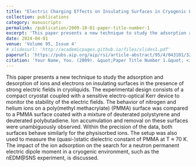 ```yaml
---
title: "Electric Charging Effects on Insulating Surfaces in Cryogenic Liquids"
collection: publications
category: manuscripts
permalink: /publication/2009-10-01-paper-title-number-1
excerpt: 'This paper presents a new technique to study the adsorption and desorption of ions and electrons on insulating surfaces in the presence of strong electric fields in cryoliquids. The experimental design consists of a compact cryostat coupled with a sensitive electro-optical Kerr device to monitor the stability of the electric fields. The behavior of nitrogen and helium ions on a poly(methyl methacrylate) (PMMA) surface was compared to a PMMA surface coated with a mixture of deuterated polystyrene and deuterated polybutadiene. Ion accumulation and removal on these surfaces were unambiguously observed. Within the precision of the data, both surfaces behave similarly for the physisorbed ions. The setup was also used to measure the (quasi-)static dielectric constant of PMMA at T ≈ 70 K. The impact of the ion adsorption on the search for a neutron permanent electric dipole moment in a cryogenic environment, such as the nEDM@SNS experiment, is discussed.'
date: 2024-04-01
venue: 'Volume 95, Issue 4'
# slidesurl: 'http://academicpages.github.io/files/slides1.pdf'
paperurl: 'https://pubs.aip.org/aip/rsi/article-abstract/95/4/043101/3280404/Electric-charging-effects-on-insulating-surfaces?redirectedFrom=fulltext'
citation: 'Your Name, You. (2009). &quot;Paper Title Number 1.&quot; <i>Journal 1</i>. 1(1).'
---
```


This paper presents a new technique to study the adsorption and desorption of ions and electrons on insulating surfaces in the presence of strong electric fields in cryoliquids. The experimental design consists of a compact cryostat coupled with a sensitive electro-optical Kerr device to monitor the stability of the electric fields. The behavior of nitrogen and helium ions on a poly(methyl methacrylate) (PMMA) surface was compared to a PMMA surface coated with a mixture of deuterated polystyrene and deuterated polybutadiene. Ion accumulation and removal on these surfaces were unambiguously observed. Within the precision of the data, both surfaces behave similarly for the physisorbed ions. The setup was also used to measure the (quasi-)static dielectric constant of PMMA at T ≈ 70 K. The impact of the ion adsorption on the search for a neutron permanent electric dipole moment in a cryogenic environment, such as the nEDM@SNS experiment, is discussed.